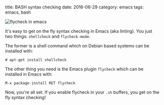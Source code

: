 title: BASH syntax checking
date: 2016-06-29
category: emacs
tags: emacs, bash

<img
  src="/graphics/2016/2016-06-29-emacs-flycheck-shell.png"
  alt="flycheck in emacs"
  class="centered"
/>

It's easy to get on the fly syntax checking in Emacs (aka
linting). You just two things: `shellcheck` and `flycheck-mode`.

The former is a shell command which on Debian based systems can be
installed with:

```
# apt-get install shellcheck
```

The other thing you need is the Emacs plugin `flycheck` which can be
installed in Emacs with:

```
M-x package-install RET flycheck
```

Now, you're all set. If you enable flycheck in your `.sh` buffers, you
get on the fly syntax checking!
